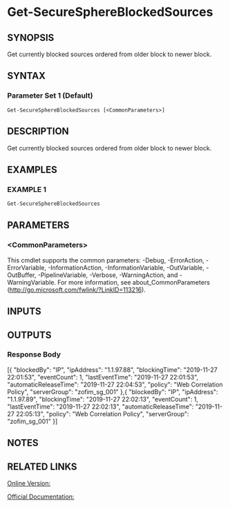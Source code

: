 ﻿# Get-SecureSphereBlockedSources

## SYNOPSIS
Get currently blocked sources ordered from older block to newer block.

## SYNTAX

### Parameter Set 1 (Default)
```
Get-SecureSphereBlockedSources [<CommonParameters>]
```

## DESCRIPTION
Get currently blocked sources ordered from older block to newer block.

## EXAMPLES

### EXAMPLE 1

```powershell
Get-SecureSphereBlockedSources
```

## PARAMETERS

### \<CommonParameters\>
This cmdlet supports the common parameters: -Debug, -ErrorAction, -ErrorVariable, -InformationAction, -InformationVariable, -OutVariable, -OutBuffer, -PipelineVariable, -Verbose, -WarningAction, and -WarningVariable. For more information, see about_CommonParameters (http://go.microsoft.com/fwlink/?LinkID=113216).

## INPUTS

## OUTPUTS

### Response Body
[{
"blockedBy": "IP",
"ipAddress": "1.1.97.88",
"blockingTime": "2019-11-27 22:01:53",
"eventCount": 1,
"lastEventTime": "2019-11-27 22:01:53",
"automaticReleaseTime": "2019-11-27 22:04:53",
"policy": "Web Correlation Policy",
"serverGroup": "zofim_sg_001"
},{
"blockedBy": "IP",
"ipAddress": "1.1.97.89",
"blockingTime": "2019-11-27 22:02:13",
"eventCount": 1,
"lastEventTime": "2019-11-27 22:02:13",
"automaticReleaseTime": "2019-11-27 22:05:13",
"policy": "Web Correlation Policy",
"serverGroup": "zofim_sg_001"
}]

## NOTES

## RELATED LINKS

[Online Version:](https://github.com/akshinmustafayev/Documentation/MD)

[Official Documentation:](https://docs.imperva.com/bundle/v13.6-api-reference-guide/page/75968.htm)



